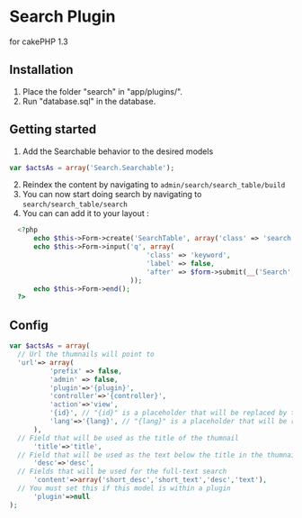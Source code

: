 # Search Plugin
for cakePHP 1.3

## Installation

1. Place the folder "search" in "app/plugins/".
2. Run "database.sql" in the database.

## Getting started

1. Add the Searchable behavior to the desired models
  ```php
  var $actsAs = array('Search.Searchable');
  ```
2. Reindex the content by navigating to `admin/search/search_table/build`
3. You can now start doing search by navigating to `search/search_table/search`
3. You can can add it to your layout :
  ```php
	<?php
		echo $this->Form->create('SearchTable', array('class' => 'search', 'url' => array('plugin'=>'search','controller'=>'search_table','action' => 'search')));
		echo $this->Form->input('q', array(
									'class' => 'keyword', 
									'label' => false, 
									'after' => $form->submit(__('Search', true), array('div' => false))
								));
		echo $this->Form->end();
	?>	
  ```
  
## Config

  ```php
  var $actsAs = array(
    // Url the thumnails will point to
    'url'=> array(
			'prefix' => false,
			'admin' => false,
			'plugin'=>'{plugin}',
			'controller'=>'{controller}',
			'action'=>'view',
			'{id}', // "{id}" is a placeholder that will be replaced by the real id
			'lang'=>'{lang}', // "{lang}" is a placeholder that will be replaced by the real language
		),
    // Field that will be used as the title of the thumnail
		'title'=>'title',
    // Field that will be used as the text below the title in the thumnail
		'desc'=>'desc',
    // Fields that will be used for the full-text search
		'content'=>array('short_desc','short_text','desc','text'),
    // You must set this if this model is within a plugin
		'plugin'=>null
  );
  ```